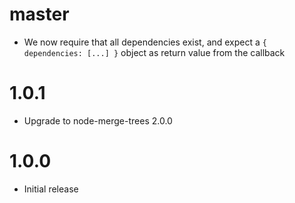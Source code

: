 # master

* We now require that all dependencies exist, and expect a `{ dependencies:
  [...] }` object as return value from the callback

# 1.0.1

* Upgrade to node-merge-trees 2.0.0

# 1.0.0

* Initial release
